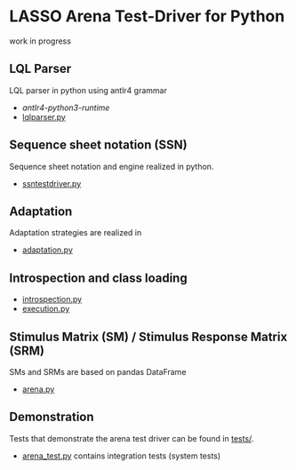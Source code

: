 # LASSO Arena Test-Driver for Python

work in progress

## LQL Parser

LQL parser in python using antlr4 grammar

* _antlr4-python3-runtime_
* [lqlparser.py](arena/lql/lqlparser.py)

## Sequence sheet notation (SSN)

Sequence sheet notation and engine realized in python.

* [ssntestdriver.py](arena/engine/ssntestdriver.py)

## Adaptation

Adaptation strategies are realized in

* [adaptation.py](arena/engine/adaptation.py)

## Introspection and class loading

* [introspection.py](arena/introspection.py)
* [execution.py](arena/execution.py)

## Stimulus Matrix (SM) / Stimulus Response Matrix (SRM)

SMs and SRMs are based on pandas DataFrame

* [arena.py](arena/arena.py)

## Demonstration

Tests that demonstrate the arena test driver can be found in [tests/](tests/).

* [arena_test.py](tests/arena_test.py) contains integration tests (system tests)

